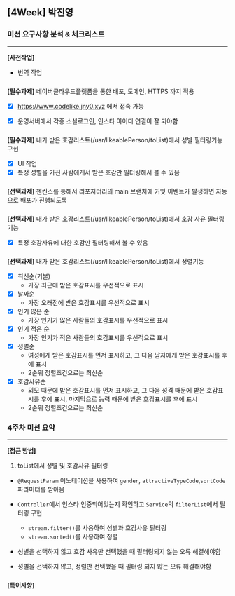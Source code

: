 ## [4Week] 박진영

### 미션 요구사항 분석 & 체크리스트

---  

**[사전작업]**
- 번역 작업


###
**[필수과제]** 네이버클라우드플랫폼을 통한 배포, 도메인, HTTPS 까지 적용
- [x] https://www.codelike.jny0.xyz 에서 접속 가능
- [x] 운영서버에서 각종 소셜로그인, 인스타 아이디 연결이 잘 되야함


###
**[필수과제]** 내가 받은 호감리스트(/usr/likeablePerson/toList)에서 성별 필터링기능 구현
- [x] UI 작업
- [x] 특정 성별을 가진 사람에게서 받은 호감만 필터링해서 볼 수 있음

###
**[선택과제]** 젠킨스를 통해서 리포지터리의 main 브랜치에 커밋 이벤트가 발생하면 자동으로 배포가 진행되도록

###
**[선택과제]**  내가 받은 호감리스트(/usr/likeablePerson/toList)에서 호감 사유 필터링 기능
- [x] 특정 호감사유에 대한 호감만 필터링해서 볼 수 있음


###
**[선택과제]**  내가 받은 호감리스트(/usr/likeablePerson/toList)에서 정렬기능
- [x] 최신순(기본)
    - 가장 최근에 받은 호감표시를 우선적으로 표시
- [x] 날짜순
  - 가장 오래전에 받은 호감표시를 우선적으로 표시
- [x] 인기 많은 순
    - 가장 인기가 많은 사람들의 호감표시를 우선적으로 표시
- [x] 인기 적은 순
    - 가장 인기가 적은 사람들의 호감표시를 우선적으로 표시
- [x] 성별순
    - 여성에게 받은 호감표시를 먼저 표시하고, 그 다음 남자에게 받은 호감표시를 후에 표시
  - 2순위 정렬조건으로는 최신순
- [x] 호감사유순
  - 외모 때문에 받은 호감표시를 먼저 표시하고, 그 다음 성격 때문에 받은 호감표시를 후에 표시, 마지막으로 능력 때문에 받은 호감표시를 후에 표시
  - 2순위 정렬조건으로는 최신순



###
### 4주차 미션 요약

---  

**[접근 방법]**
1. toList에서 성별 및 호감사유 필터링
- `@RequestParam` 어노테이션을 사용하여 `gender`, `attractiveTypeCode`,`sortCode` 파라미터를 받아옴
- `Controller`에서 인스타 인증되어있는지 확인하고 `Service`의 `filterList`에서 필터링 구현
  - `stream.filter()`를 사용하여 성별과 호감사유 필터링
  - `stream.sorted()`를 사용하여 정렬

  
- 성별을 선택하지 않고 호감 사유만 선택했을 때 필터링되지 않는 오류 해결해야함
- 성별을 선택하지 않고, 정렬만 선택했을 때 필터링 되지 않는 오류 해결해야함



###
**[특이사항]**
